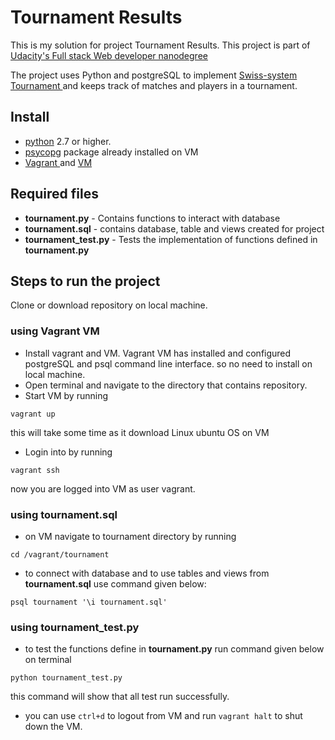 # Tournament Results
This is my solution for project Tournament Results. This project is part of <a href="https://www.udacity.com/nanodegree"> 
Udacity's Full stack Web developer nanodegree </a> 

The project uses Python and postgreSQL to implement <a href="https://en.wikipedia.org/wiki/Swiss-system_tournament">Swiss-system Tournament </a> and keeps track of matches and players in a tournament.

## Install
<ul>
<li> <a href="https://www.python.org/downloads/"> python</a> 2.7 or higher.</li>
<li> <a href="http://initd.org/psycopg/"> psycopg</a> package already installed on VM</li>
<li> <a href="https://www.vagrantup.com/"> Vagrant </a> and <a href="https://www.virtualbox.org/wiki/Downloads"> VM</a></li>
</ul>

## Required files
- **tournament.py** - Contains functions to interact with database
- **tournament.sql** - contains database, table and views created for project
- **tournament_test.py** - Tests the implementation of functions defined in **tournament.py**

## Steps to run the project
Clone or download repository on local machine.

### using Vagrant VM
- Install vagrant and VM. Vagrant VM has installed and configured postgreSQL and psql command line interface. so no need to install on local machine.
- Open terminal and navigate to the directory that contains repository.
- Start VM by running
``` 
vagrant up 
```
this will take some time as it download Linux ubuntu OS on VM
- Login into by running
```
vagrant ssh
```
now you are logged into VM as user vagrant.
### using tournament.sql
- on VM navigate to tournament directory by running
```
cd /vagrant/tournament
```
- to connect with database and to use tables and views from **tournament.sql** use command given below:
```
psql tournament '\i tournament.sql'
```
### using tournament_test.py
- to test the functions define in **tournament.py** run command given below on terminal
```
python tournament_test.py
```
this command will show that all test run successfully.
- you can use `ctrl+d` to logout from VM and run `vagrant halt` to shut down the VM.

